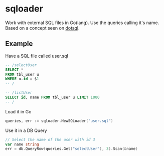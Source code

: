 # sqloader

Work with external SQL files in Go(lang). Use the queries calling it's name.
Based on a concept seen on [dotsql](https://github.com/gchaincl/dotsql).

Example
-------

Have a SQL file called user.sql

```sql
-- /selectUser
SELECT *
FROM tbl_user u
WHERE u.id = $1
-- /

-- /listUser
SELECT id, name FROM tbl_user u LIMIT 1000
-- /
```

Load it in Go

```go
queries, err := sqloader.NewSQLoader("user.sql")
```

Use it in a DB Query

```go
// Select the name of the user with id 3
var name string
err = db.QueryRow(queries.Get("selectUser"), 3).Scan(&name)
```

